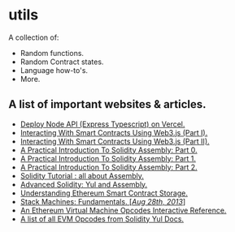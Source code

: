 # utils
A collection of:
- Random functions.
- Random Contract states.
- Language how-to's.
- More.

## A list of important websites & articles.
- [Deploy Node API (Express Typescript) on Vercel.](https://dev.to/tirthpatel/deploy-node-ts-express-typescript-on-vercel-284h)
- [Interacting With Smart Contracts Using Web3.js (Part I).](https://medium.com/0xcode/interacting-with-smart-contracts-using-web3-js-34545a8a1ebd)
- [Interacting With Smart Contracts Using Web3.js (Part II).](https://medium.com/0xcode/interacting-with-smart-contracts-using-web3-js-part-ii-c1ef7566d1c5)
- [A Practical Introduction To Solidity Assembly: Part 0.](https://mirror.xyz/0xB38709B8198d147cc9Ff9C133838a044d78B064B/nk40v2MJKSHXXNSlbqqhpwJf4MtZ9V2Vp8P_bSNwjYc)
- [A Practical Introduction To Solidity Assembly: Part 1.](https://mirror.xyz/0xB38709B8198d147cc9Ff9C133838a044d78B064B/PpA5KdQhrE_2Bf-USfKePROJ5tE-raL7_VGBR8HE39E)
- [A Practical Introduction To Solidity Assembly: Part 2.](https://mirror.xyz/0xB38709B8198d147cc9Ff9C133838a044d78B064B/Hh69VJWM5eiFYFINxYWrIYWcRRtPm8tw3VFjpdpx6T8)
- [Solidity Tutorial : all about Assembly.](https://jeancvllr.medium.com/solidity-tutorial-all-about-assembly-5acdfefde05c)
- [Advanced Solidity: Yul and Assembly.](https://www.udemy.com/course/advanced-solidity-yul-and-assembly/)
- [Understanding Ethereum Smart Contract Storage.](https://programtheblockchain.com/posts/2018/03/09/understanding-ethereum-smart-contract-storage/)
- [Stack Machines: Fundamentals. [_Aug 28th, 2013_]](https://igor.io/2013/08/28/stack-machines-fundamentals.html)
- [An Ethereum Virtual Machine Opcodes Interactive Reference.](https://www.evm.codes)
- [A list of all EVM Opcodes from Solidity Yul Docs.](https://docs.soliditylang.org/en/v0.6.2/yul.html#evm-dialect)
